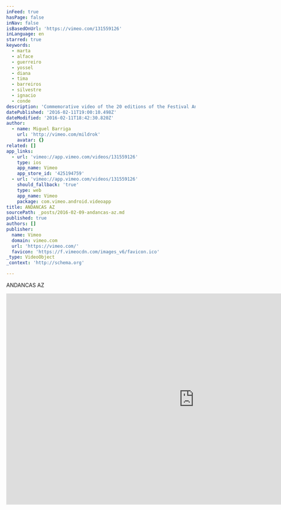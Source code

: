 ```yaml
---
inFeed: true
hasPage: false
inNav: false
isBasedOnUrl: 'https://vimeo.com/131559126'
inLanguage: en
starred: true
keywords:
  - marta
  - alface
  - guerreiro
  - yossel
  - diana
  - tima
  - barreiros
  - silvestre
  - ignacio
  - conde
description: 'Commemorative video of the 20 editions of the Festival AndançasDIRECTOR, CAMERA, EDITING, COLOR GRADING, MUSIC - Miguel Barriga (me) Thanks to all the talented people.'
datePublished: '2016-02-11T19:00:10.498Z'
dateModified: '2016-02-11T18:42:30.820Z'
author:
  - name: Miguel Barriga
    url: 'http://vimeo.com/mildrok'
    avatar: {}
related: []
app_links:
  - url: 'vimeo://app.vimeo.com/videos/131559126'
    type: ios
    app_name: Vimeo
    app_store_id: '425194759'
  - url: 'vimeo://app.vimeo.com/videos/131559126'
    should_fallback: 'true'
    type: web
    app_name: Vimeo
    package: com.vimeo.android.videoapp
title: ANDANCAS AZ
sourcePath: _posts/2016-02-09-andancas-az.md
published: true
authors: []
publisher:
  name: Vimeo
  domain: vimeo.com
  url: 'https://vimeo.com/'
  favicon: 'https://f.vimeocdn.com/images_v6/favicon.ico'
_type: VideoObject
_context: 'http://schema.org'

---
```

ANDANCAS AZ

<iframe src="https://cdn.embedly.com/widgets/media.html?src=https%3A%2F%2Fplayer.vimeo.com%2Fvideo%2F131559126&amp;url=https%3A%2F%2Fvimeo.com%2F131559126&amp;image=http%3A%2F%2Fi.vimeocdn.com%2Fvideo%2F523868914_1280.jpg&amp;key=b7d04c9b404c499eba89ee7072e1c4f7&amp;type=text%2Fhtml&amp;schema=vimeo" width="1000" height="563" scrolling="no" frameborder="0" allowfullscreen="allowfullscreen" style=""></iframe>